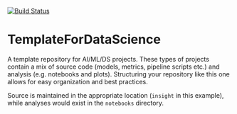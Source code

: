 [![Build Status](https://travis-ci.com/tmcclintock/Template_for_MLDS.svg?branch=master)](https://travis-ci.com/tmcclintock/TemplateForDataScience)

# TemplateForDataScience
A template repository for AI/ML/DS projects. These types of projects contain
a mix of source code (models, metrics, pipeline scripts etc.) and analysis
(e.g. notebooks and plots). Structuring your repository like this one allows
for easy organization and best practices.

Source is maintained in the appropriate location (`insight` in this example),
while analyses would exist in the `notebooks` directory.